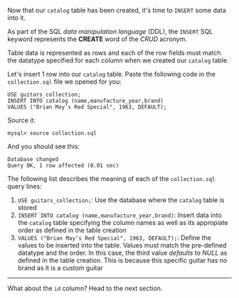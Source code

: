 Now that our `catalog` table has been created, it's time to `INSERT` some data into it.

As part of the SQL _data manipulation language_ (DDL), the `INSERT` SQL keyword represents the __CREATE__ word of the _CRUD_ acronym.

Table data is represented as rows and each of the row fields must match the datatype specified for each column when we created our `catalog` table.

Let's insert 1 row into our `catalog` table. 
Paste the following code in the `collection.sql` file we opened for you:

```
USE guitars_collection;
INSERT INTO catalog (name,manufacture_year,brand)
VALUES ("Brian May’s Red Special", 1963, DEFAULT);
```

Source it: 

```
mysql> source collection.sql
```

And you should see this: 

```
Database changed
Query OK, 1 row affected (0.01 sec)
```

The following list describes the meaning of each of the `collection.sql` query lines:

1. `USE guitars_collection;`:
Use the database where the `catalog` table is stored
2. `INSERT INTO catalog (name,manufacture_year,brand)`:
Insert data into the `catalog` table specifying the column names as well as its appropiate order as defined in the table creation
3. `VALUES ("Brian May’s Red Special", 1963, DEFAULT);`:
Define the values to be inserted into the table. Values must match the pre-defined datatype and the order. In this case, the third value _defaults_ to _NULL_ as defined in the table creation. This is because this specific guitar has no brand as it is a custom guitar

---

What about the `id` column? Head to the next section.